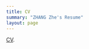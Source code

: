 ```yaml
---
title: CV
summary: "ZHANG Zhe's Resume"
layout: page
---
```

<a href="https://yuanye-econ.github.io/research/CV-YuanYe.pdf">CV</a>.
